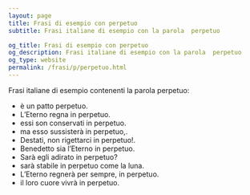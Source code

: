 ```yaml
---
layout: page
title: Frasi di esempio con perpetuo 
subtitle: Frasi italiane di esempio con la parola  perpetuo

og_title: Frasi di esempio con perpetuo 
og_description: Frasi italiane di esempio con la parola  perpetuo
og_type: website
permalink: /frasi/p/perpetuo.html
---
```


Frasi italiane di esempio contenenti la parola perpetuo:


- è un patto perpetuo.
- L’Eterno regna in perpetuo.
- essi son conservati in perpetuo.
- ma esso sussisterà in perpetuo,.
- Destati, non rigettarci in perpetuo!.
- Benedetto sia l’Eterno in perpetuo.
- Sarà egli adirato in perpetuo?
- sarà stabile in perpetuo come la luna.
- L’Eterno regnerà per sempre, in perpetuo.
- il loro cuore vivrà in perpetuo.
